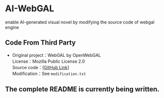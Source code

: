 # AI-WebGAL
enable AI-generated visual novel by modifying the source code of webgal engine

## Code From Third Party

- Original project：WebGAL  by OpenWebGAL  
  License：Mozilla Public License 2.0  
  Source code：[[GitHub Link]](https://github.com/OpenWebGAL/WebGAL)  
  Modification：See `modification.txt`  

## The complete README is currently being written.